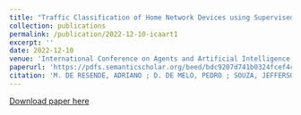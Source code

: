 ```yaml
---
title: "Traffic Classification of Home Network Devices using Supervised Learning"
collection: publications
permalink: /publication/2022-12-10-icaart1
excerpt: ''
date: 2022-12-10
venue: 'International Conference on Agents and Artificial Intelligence (ICAART 2022)'
paperurl: 'https://pdfs.semanticscholar.org/beed/bdc9207d741b0324fcef4c806151736fc978.pdf'
citation: 'M. DE RESENDE, ADRIANO ; D. DE MELO, PEDRO ; SOUZA, JEFFERSON ; CATTELAN, RENAN ; MIANI, RODRIGO ; MIANI, R. S. . Traffic Classification of Home Network Devices using Supervised Learning. In: 14th International Conference on Agents and Artificial Intelligence, 2022, Online Streaming. Proceedings of the 14th International Conference on Agents and Artificial Intelligence, 2022. v. 3. p. 114-120.'
---
```


[Download paper here](https://pdfs.semanticscholar.org/beed/bdc9207d741b0324fcef4c806151736fc978.pdf)